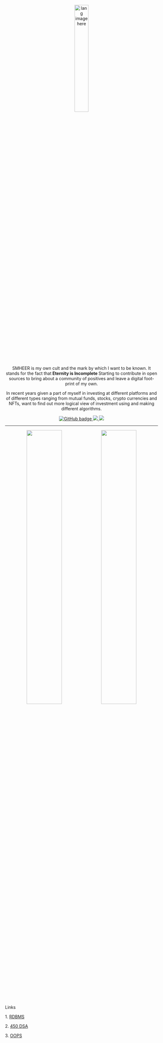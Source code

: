 <p align="center"><img width="30%" src="https://github.com/alansmathew/alansmathew/raw/master/lang.gif" alt="lang image here" /></p>


<p align="center">SMHEER is my own cult and the mark by which I want to be known. It stands for the fact that<b> Eternity is Incomplete </b>Starting to contribute in open sources to bring about a community of positives and leave a digital foot-print of my own.</p>



<p align="center">In recent years given a part of myself in investing at different platforms and of different types ranging from mutual funds, stocks, crypto currencies and NFTs, want to find out more logical view of investment using and making different algorithms.</p>


<p align="center">
  <a href="https://github.com/yashjain0?tab=followers">
    <img src="https://img.shields.io/github/followers/yashjain0?label=Followers&logo=GitHub&style=for-the-badge" alt="GitHub badge" />
  </a>
  <a href="http://twitter.com/y_ashj">
    <img src="https://img.shields.io/twitter/follow/y_ashj?label=Twitter&logo=twitter&style=for-the-badge" />
  </a>
  <a href="https://discord.com/invite/jZQs6Wu">
    <img src="https://img.shields.io/discord/699608417039286293?logo=discord&style=for-the-badge" />
  </a>
 
</p>




---

<p align="center">
  <img width="48%" src="https://github-readme-stats.vercel.app/api?username=yashjain0&show_icons=true&theme=tokyonight" />
  <img width="48%" src="https://github-readme-streak-stats.herokuapp.com/?user=yashjain0&theme=tokyonight" />
</p>


<!---<table>
  <tr>
    <th>Author</th>
    <th>Message</th>
  </tr>
 
</table>

--->
<p>Links</p>
<p>
1. <a href="https://whimsical.com/dbms-roadmap-by-love-babbar-FmUi8ffVop33t3MmpVxPCo"> RDBMS</a>
  </p><p>
2. <a href="[https://whimsical.com/dbms-roadmap-by-love-babbar-FmUi8ffVop33t3MmpVxPCo](https://drive.google.com/file/d/1FMdN_OCfOI0iAeDlqswCiC2DZzD4nPsb/view)"> 450 DSA </a>
  </p><p>
3. <a href="[https://whimsical.com/dbms-roadmap-by-love-babbar-FmUi8ffVop33t3MmpVxPCo](https://whimsical.com/object-oriented-programming-cheatsheet-by-love-babbar-YbSgLatbWQ4R5paV7EgqFw)"> OOPS</a>
</p>
